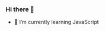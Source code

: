 ### Hi there 👋 
- 🌱 I’m currently learning JavaScript
  
<!---
AlejandroAa2/AlejandroAa2 is a ✨ special ✨ repository because its `README.md` (this file) appears on your GitHub profile.
You can click the Preview link to take a look at your changes.
--->
